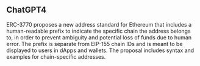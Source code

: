 ## ChatGPT4

ERC-3770 proposes a new address standard for Ethereum that includes a human-readable prefix to indicate the specific chain the address belongs to, in order to prevent ambiguity and potential loss of funds due to human error. The prefix is separate from EIP-155 chain IDs and is meant to be displayed to users in dApps and wallets. The proposal includes syntax and examples for chain-specific addresses.
